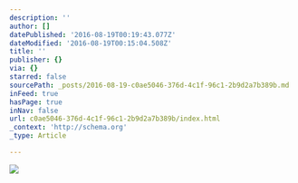 ```yaml
---
description: ''
author: []
datePublished: '2016-08-19T00:19:43.077Z'
dateModified: '2016-08-19T00:15:04.508Z'
title: ''
publisher: {}
via: {}
starred: false
sourcePath: _posts/2016-08-19-c0ae5046-376d-4c1f-96c1-2b9d2a7b389b.md
inFeed: true
hasPage: true
inNav: false
url: c0ae5046-376d-4c1f-96c1-2b9d2a7b389b/index.html
_context: 'http://schema.org'
_type: Article

---
```

![](https://the-grid-user-content.s3-us-west-2.amazonaws.com/3cbc232f-605f-4b4c-b2cd-7b75151d1a51.png)